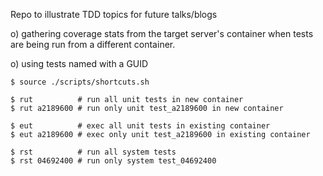 
Repo to illustrate TDD topics for future talks/blogs

o) gathering coverage stats from the target server's container
   when tests are being run from a different container.

o) using tests named with a GUID

```
$ source ./scripts/shortcuts.sh

$ rut          # run all unit tests in new container
$ rut a2189600 # run only unit test_a2189600 in new container

$ eut          # exec all unit tests in existing container
$ eut a2189600 # exec only unit test_a2189600 in existing container

$ rst          # run all system tests
$ rst 04692400 # run only system test_04692400
```